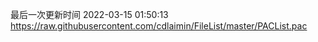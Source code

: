 最后一次更新时间 2022-03-15 01:50:13
https://raw.githubusercontent.com/cdlaimin/FileList/master/PACList.pac

